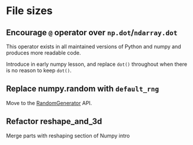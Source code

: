 # File sizes

## Encourage `@` operator over `np.dot`/`ndarray.dot`

This operator exists in all maintained versions of Python and numpy and produces more readable code.

Introduce in early numpy lesson, and replace `dot()` throughout when there is no reason to keep `dot()`.

## Replace numpy.random with `default_rng`

Move to the [RandomGenerator](https://numpy.org/doc/stable/reference/random/generator.html) API.

## Refactor reshape_and_3d

Merge parts with reshaping section of Numpy intro
